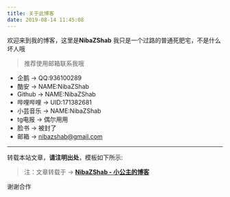 ```yaml
---
title: 关于此博客
date: 2019-08-14 11:45:08
---
```


欢迎来到我的博客，这里是**NibaZShab**
我只是一个过路的普通死肥宅，不是什么坏人哦

> 推荐使用邮箱联系我哦
>>  
- 企鹅 -> QQ:936100289
- 酷安 -> NAME:NibaZShab
- Github -> NAME:NibaZShab
- 哔哩哔哩 -> UID:171382681
- 小芸音乐 -> NAME:NibaZShab
- tg电报 -> 偶尔用用
- 脸书 -> 被封了
- 邮箱 -> nibazshab@gmail.com

---

转载本站文章，**请注明出处**，模板如下所示:

> 注：文章转载于 -> **[NibaZShab - 小公主的博客](https://nibazshab.github.io/)**

谢谢合作
